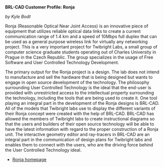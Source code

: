 **BRL-CAD Customer Profile: Ronja**

*by Kyle Bodt*

Ronja (Reasonable Optical Near Joint Access) is an innovative piece of
equipment that utilizes reliable optical data links to create a current
communication range of 1.4 km and a speed of 10Mbps full duplex that can
be used as a general purpose wireless link for virtually any networking
project. This is a very important project for Twibright Labs, a small
group of computer science graduate students operating out of Charles
University in Prague in the Czech Republic. The group specializes in the
usage of Free Software and User Controlled Technology Development.

The primary output for the Ronja project is a design. The lab does not
intend to manufacture and sell the hardware that is being designed but
wants to engage in open source development of the technology. The
philosophy surrounding User Controlled Technology is the ideal that the
end-user is provided with unrestricted access to the intellectual
property surrounding the technology, including the tools that are being
used to create it. One tool playing an integral part in the development
of the Ronja designs is BRL-CAD. All of the models that Twibright labs
use to display the different variants of their Ronja concept were
created with the help of BRL-CAD. BRL-CAD has allowed the members of
Twibright labs to create instructional diagrams so that the users and
builders of their open source technology will be able to have the latest
information with regard to the proper construction of a Ronja unit. The
interactive geometry editor and ray-tracers in BRL-CAD are an integral
part in the communication of design plans for Twibright labs and enables
them to connect with the users, who are the driving force behind the
User Controlled Technology ideal.

-   [Ronja homepage](http://ronja.twibright.com/)